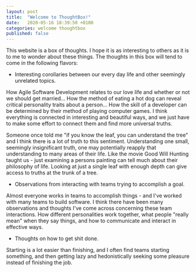 ```yaml
---
layout: post
title:  "Welcome to ThoughtBox!"
date:   2020-05-16 18:39:50 +0100
categories: welcome thoughtbox
published: false
---
```


This website is a box of thoughts. I hope it is as interesting to others as it is to me to wonder about these things. The thoughts in this box will tend to come in the following flavors:

- Interesting corollaries between our every day life and other seemingly unrelated topics.

How Agile Software Development relates to our love life and whether or not we should get married... How the method of eating a hot dog can reveal critical personality traits about a person... How the skill of a developer can be determined by their method of playing computer games. I think everything is connected in interesting and beautiful ways, and we just have to make some effort to connect them and find more universal truths.

Someone once told me "if you know the leaf, you can understand the tree" and I think there is a lot of truth to this sentiment. Understanding one small, seemingly insignificant truth, one may potentially reapply that understanding to many areas of their life. Like the movie Good Will Hunting taught us - just examining a persons painting can tell much about their philosophy of life. Looking at just a single leaf with enough depth can give access to truths at the trunk of a tree.

- Observations from interacting with teams trying to accomplish a goal.

Almost everyone works in teams to accomplish things - and I've worked with many teams to build software. I think there have been many observations and thoughts I've come across concerning these team interactions. How different personalities work together, what people "really mean" when they say things, and how to communicate and interact in effective ways.

- Thoughts on how to get shit done.

Starting is a lot easier than finishing, and I often find teams starting something, and then getting lazy and hedonistically seeking some pleasure instead of finishing the job.
